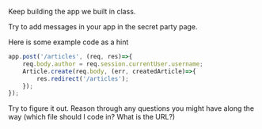 Keep building the app we built in class.

Try to add messages in your app in the secret party page.

Here is some example code as a hint


```javascript
app.post('/articles', (req, res)=>{
    req.body.author = req.session.currentUser.username;
    Article.create(req.body, (err, createdArticle)=>{
        res.redirect('/articles');
    });
});
```

Try to figure it out. Reason through any questions you might have along the way (which file should I code in? What is the URL?) 
